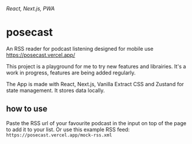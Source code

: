 _React, Next.js, PWA_

# posecast

An RSS reader for podcast listening designed for mobile use
https://posecast.vercel.app/

This project is a playground for me to try new features and librairies.
It's a work in progress, features are being added regularly.

The App is made with React, Next.js, Vanilla Extract CSS and Zustand for state management. It stores data locally.

## how to use

Paste the RSS url of your favourite podcast in the input on top of the page to add it to your list.
Or use this example RSS feed: `https://posecast.vercel.app/mock-rss.xml`
